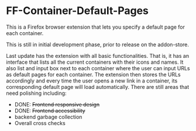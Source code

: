 # FF-Container-Default-Pages
This is a Firefox browser extension that lets you specify a default page for each container.

This is still in initial development phase, prior to release on the addon-store. 

Last update has the extension with all basic functionalities. That is, it has an interface that lists all the current containers with their icons and names. It also list and input box next to each container where the user can input URLs as default pages for each container. The extension then stores the URLs accordingly and every time the user opens a new link in a container, its corresponding default page will load automatically. There are still areas that need polishing including:
- DONE: ~~Frontend responsive design~~
- DONE: ~~Frontend accessibility~~
- backend garbage collection
- Overall cross checks
